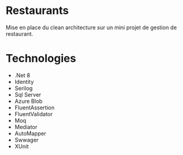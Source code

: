 # Restaurants
Mise en place du clean architecture sur un mini projet de gestion de restaurant. 

# Technologies 
- .Net 8
- Identity
- Serilog
- Sql Server
- Azure Blob
- FluentAssertion
- FluentValidator
- Moq
- Mediator
- AutoMapper
- Swwager
- XUnit
  
